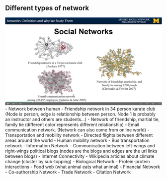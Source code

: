 ## Different types of network
<img src='images/3.png'>
- Network between human
    - Friendship network in 34 person karate club (Node is person, edge is 
    relationship between person. Node 1 is probably an instructor and others
    are students...)
    - Network of friendship, martial tie, family tie (different color represents 
    different relationship)
    - Email communication network. (Network can also come from online world)
 - Transportation and mobility network
    - Directed flights between different areas around the world
    - Human mobility network
    - Bus transportation network
 - Information Network
    - Communication between left-wings and right-wings political blogs (nodes
    are the blogs and edges are the url links between blogs)
    - Internet Connectivity
    - Wikipedia articles about climate change (cluster by sub-topping)
 - Biological Network
    - Protein-protein interactions
    - Food web (what animal eats what animal)
 - Financial Network
 - Co-authorship Network
 - Trade Network
 - Citation Network
